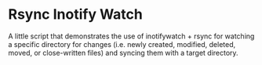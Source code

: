 # Rsync Inotify Watch

A little script that demonstrates the use of inotifywatch + rsync for watching a specific directory for changes (i.e. newly created, modified, deleted, moved, or close-written files) and syncing them with a target directory.
